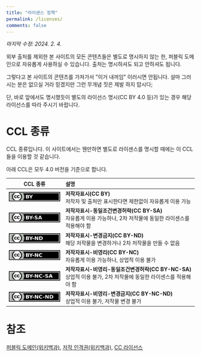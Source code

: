 ```yaml
---
title: "라이센스 정책"
permalink: /licenses/
comments: false
---
```

*마지막 수정: 2024. 2. 4.*

외부 출처를 제외한 본 사이트의 모든 콘텐츠들은 별도로 명시하지 않는 한, 퍼블릭 도메인으로 자유롭게 사용하실 수 있습니다. 출처는 명시하셔도 되고 안하셔도 됩니다.

그렇다고 본 사이트의 콘텐츠를 가져가서 "이거 내꺼임" 이러시면 안됩니다. 설마 그러시는 분은 없으실 거라 믿겠지만 그런 무개념 짓은 제발 하지 맙시다;

단, 바로 앞에서도 명시했듯이 별도의 라이선스 명시(CC BY 4.0 등)가 있는 경우 해당 라이선스를 따라 주시기 바랍니다.

# CCL 종류
CCL 종류입니다. 이 사이트에서는 웬만하면 별도로 라이센스를 명시할 때에는 이 CCL들을 이용할 것 같습니다.

아래 CCL은 모두 4.0 버전을 기준으로 합니다.

| CCL 종류 | 설명 |
| :---: | :--- |
| <img src="/assets/images/by.svg" alt="CC BY 4.0" title="CC BY 4.0"> | **저작자표시(CC BY)**<br>저작자 및 출처만 표시한다면 제한없이 자유롭게 이용 가능 |
| <img src="/assets/images/by-sa.svg" alt="CC BY-SA 4.0" title="CC BY-SA 4.0"> | **저작자표시-동일조건변경허락(CC BY-SA)**<br>자유롭게 이용 가능하나, 2차 저작물에 동일한 라이센스를 적용해야 함 |
| <img src="/assets/images/by-nd.svg" alt="CC BY-ND 4.0" title="CC BY-ND 4.0"> | **저작자표시-변경금지(CC BY-ND)**<br>해당 저작물을 변경하거나 2차 저작물을 만들 수 없음 |
| <img src="/assets/images/by-nc.svg" alt="CC BY-NC 4.0" title="CC BY-NC 4.0"> | **저작자표시-비영리(CC BY-NC)**<br>자유롭게 이용 가능하나, 상업적 이용 불가 |
| <img src="/assets/images/by-nc-sa.svg" alt="CC BY-NC-SA 4.0" title="CC BY-NC-SA 4.0"> | **저작자표시-비영리-동일조건변경허락(CC BY-NC-SA)**<br>상업적 이용 불가, 2차 저작물에 동일한 라이센스를 적용해야 함 |
| <img src="/assets/images/by-nc-nd.svg" alt="CC BY-NC-ND 4.0" title="CC BY-NC-ND 4.0"> | **저작자표시-비영리-변경금지(CC BY-NC-ND)**<br>상업적 이용 불가, 저작물 변경 불가 |

# 참조
[퍼블릭 도메인(위키백과)](https://ko.wikipedia.org/wiki/%ED%8D%BC%EB%B8%94%EB%A6%AD_%EB%8F%84%EB%A9%94%EC%9D%B8), [저작 인격권(위키백과)](https://ko.wikipedia.org/wiki/%EC%A0%80%EC%9E%91_%EC%9D%B8%EA%B2%A9%EA%B6%8C), [CC 라이선스](https://ccl.cckorea.org/about/)